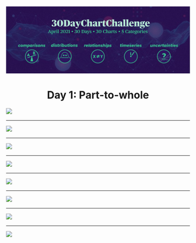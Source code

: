 ![](img/banner.png)

<h1 align="center">Day 1: Part-to-whole</h1>

![](https://raw.githubusercontent.com/Z3tt/30DayChartChallenge_Collection2021/main/contributions/day1_part_to_whole/alejandro_gomez_pazo.jpg)
***
![](https://raw.githubusercontent.com/Z3tt/30DayChartChallenge_Collection2021/main/contributions/day1_part_to_whole/david_white.jpg)
***
![](https://raw.githubusercontent.com/Z3tt/30DayChartChallenge_Collection2021/main/contributions/day1_part_to_whole/dominic_roye.jpg)
***
![](https://raw.githubusercontent.com/Z3tt/30DayChartChallenge_Collection2021/main/contributions/day1_part_to_whole/georgios_karamanis.png)
***
![](https://raw.githubusercontent.com/Z3tt/30DayChartChallenge_Collection2021/main/contributions/day1_part_to_whole/infometricsNZ.jpg)
***
![](https://raw.githubusercontent.com/Z3tt/30DayChartChallenge_Collection2021/main/contributions/day1_part_to_whole/jan_philipp_kolb.png)
***
![](https://raw.githubusercontent.com/Z3tt/30DayChartChallenge_Collection2021/main/contributions/day1_part_to_whole/linda_bennett.png)
***
![](https://raw.githubusercontent.com/Z3tt/30DayChartChallenge_Collection2021/main/contributions/day1_part_to_whole/mo_wootten.jpg)
